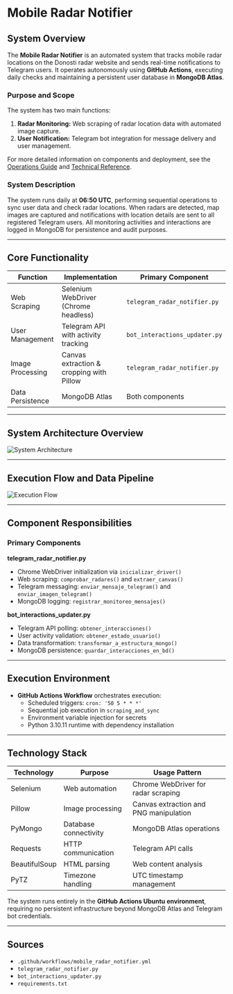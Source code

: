 # Mobile Radar Notifier

## System Overview
The **Mobile Radar Notifier** is an automated system that tracks mobile radar locations on the Donosti radar website and sends real-time notifications to Telegram users. It operates autonomously using **GitHub Actions**, executing daily checks and maintaining a persistent user database in **MongoDB Atlas**.

### Purpose and Scope
The system has two main functions:

1. **Radar Monitoring:** Web scraping of radar location data with automated image capture.
2. **User Notification:** Telegram bot integration for message delivery and user management.

For more detailed information on components and deployment, see the [Operations Guide](#) and [Technical Reference](#).

### System Description
The system runs daily at **06:50 UTC**, performing sequential operations to sync user data and check radar locations. When radars are detected, map images are captured and notifications with location details are sent to all registered Telegram users. All monitoring activities and interactions are logged in MongoDB for persistence and audit purposes.

---

## Core Functionality

| Function        | Implementation                           | Primary Component                |
|-----------------|-----------------------------------------|---------------------------------|
| Web Scraping    | Selenium WebDriver (Chrome headless)    | `telegram_radar_notifier.py`    |
| User Management | Telegram API with activity tracking     | `bot_interactions_updater.py`   |
| Image Processing| Canvas extraction & cropping with Pillow | `telegram_radar_notifier.py`    |
| Data Persistence| MongoDB Atlas                           | Both components                 |

---

## System Architecture Overview
<!-- Insert image here: System Architecture Overview -->
![System Architecture](https://github.com/user-attachments/assets/0516d768-f51d-4254-80e3-7f1b092529e6)

---

## Execution Flow and Data Pipeline
<!-- Insert image here: Execution Flow and Data Pipeline -->
![Execution Flow](https://github.com/user-attachments/assets/ed78489e-e062-4210-9f43-8fb3b43d7421)

---

## Component Responsibilities

### Primary Components

**telegram_radar_notifier.py**
- Chrome WebDriver initialization via `inicializar_driver()`
- Web scraping: `comprobar_radares()` and `extraer_canvas()`
- Telegram messaging: `enviar_mensaje_telegram()` and `enviar_imagen_telegram()`
- MongoDB logging: `registrar_monitoreo_mensajes()`

**bot_interactions_updater.py**
- Telegram API polling: `obtener_interacciones()`
- User activity validation: `obtener_estado_usuario()`
- Data transformation: `transformar_a_estructura_mongo()`
- MongoDB persistence: `guardar_interacciones_en_bd()`

---

## Execution Environment
- **GitHub Actions Workflow** orchestrates execution:
  - Scheduled triggers: `cron: '50 5 * * *'`
  - Sequential job execution in `scraping_and_sync`
  - Environment variable injection for secrets
  - Python 3.10.11 runtime with dependency installation

---

## Technology Stack

| Technology    | Purpose                  | Usage Pattern                       |
|---------------|-------------------------|------------------------------------|
| Selenium      | Web automation          | Chrome WebDriver for radar scraping |
| Pillow        | Image processing        | Canvas extraction and PNG manipulation |
| PyMongo       | Database connectivity   | MongoDB Atlas operations           |
| Requests      | HTTP communication      | Telegram API calls                  |
| BeautifulSoup | HTML parsing            | Web content analysis                |
| PyTZ          | Timezone handling       | UTC timestamp management            |

The system runs entirely in the **GitHub Actions Ubuntu environment**, requiring no persistent infrastructure beyond MongoDB Atlas and Telegram bot credentials.

---

## Sources
- `.github/workflows/mobile_radar_notifier.yml`
- `telegram_radar_notifier.py`
- `bot_interactions_updater.py`
- `requirements.txt`
